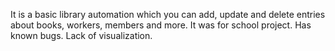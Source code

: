 It is a basic library automation which you can add, update and delete entries about books, workers, members and more.
It was for school project.
Has known bugs.
Lack of visualization.

